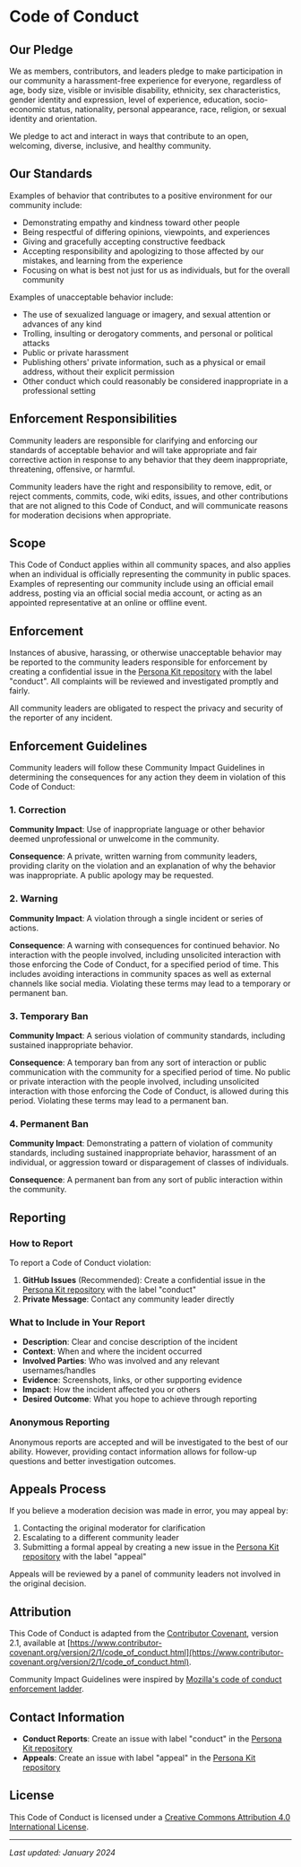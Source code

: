 # Code of Conduct

## Our Pledge

We as members, contributors, and leaders pledge to make participation in our community a harassment-free experience for everyone, regardless of age, body size, visible or invisible disability, ethnicity, sex characteristics, gender identity and expression, level of experience, education, socio-economic status, nationality, personal appearance, race, religion, or sexual identity and orientation.

We pledge to act and interact in ways that contribute to an open, welcoming, diverse, inclusive, and healthy community.

## Our Standards

Examples of behavior that contributes to a positive environment for our community include:

- Demonstrating empathy and kindness toward other people
- Being respectful of differing opinions, viewpoints, and experiences
- Giving and gracefully accepting constructive feedback
- Accepting responsibility and apologizing to those affected by our mistakes, and learning from the experience
- Focusing on what is best not just for us as individuals, but for the overall community

Examples of unacceptable behavior include:

- The use of sexualized language or imagery, and sexual attention or advances of any kind
- Trolling, insulting or derogatory comments, and personal or political attacks
- Public or private harassment
- Publishing others' private information, such as a physical or email address, without their explicit permission
- Other conduct which could reasonably be considered inappropriate in a professional setting

## Enforcement Responsibilities

Community leaders are responsible for clarifying and enforcing our standards of acceptable behavior and will take appropriate and fair corrective action in response to any behavior that they deem inappropriate, threatening, offensive, or harmful.

Community leaders have the right and responsibility to remove, edit, or reject comments, commits, code, wiki edits, issues, and other contributions that are not aligned to this Code of Conduct, and will communicate reasons for moderation decisions when appropriate.

## Scope

This Code of Conduct applies within all community spaces, and also applies when an individual is officially representing the community in public spaces. Examples of representing our community include using an official email address, posting via an official social media account, or acting as an appointed representative at an online or offline event.

## Enforcement

Instances of abusive, harassing, or otherwise unacceptable behavior may be reported to the community leaders responsible for enforcement by creating a confidential issue in the [Persona Kit repository](https://github.com/persona-kit/persona-kit/issues) with the label "conduct". All complaints will be reviewed and investigated promptly and fairly.

All community leaders are obligated to respect the privacy and security of the reporter of any incident.

## Enforcement Guidelines

Community leaders will follow these Community Impact Guidelines in determining the consequences for any action they deem in violation of this Code of Conduct:

### 1. Correction

**Community Impact**: Use of inappropriate language or other behavior deemed unprofessional or unwelcome in the community.

**Consequence**: A private, written warning from community leaders, providing clarity on the violation and an explanation of why the behavior was inappropriate. A public apology may be requested.

### 2. Warning

**Community Impact**: A violation through a single incident or series of actions.

**Consequence**: A warning with consequences for continued behavior. No interaction with the people involved, including unsolicited interaction with those enforcing the Code of Conduct, for a specified period of time. This includes avoiding interactions in community spaces as well as external channels like social media. Violating these terms may lead to a temporary or permanent ban.

### 3. Temporary Ban

**Community Impact**: A serious violation of community standards, including sustained inappropriate behavior.

**Consequence**: A temporary ban from any sort of interaction or public communication with the community for a specified period of time. No public or private interaction with the people involved, including unsolicited interaction with those enforcing the Code of Conduct, is allowed during this period. Violating these terms may lead to a permanent ban.

### 4. Permanent Ban

**Community Impact**: Demonstrating a pattern of violation of community standards, including sustained inappropriate behavior, harassment of an individual, or aggression toward or disparagement of classes of individuals.

**Consequence**: A permanent ban from any sort of public interaction within the community.

## Reporting

### How to Report

To report a Code of Conduct violation:

1. **GitHub Issues** (Recommended): Create a confidential issue in the [Persona Kit repository](https://github.com/persona-kit/persona-kit/issues) with the label "conduct"
2. **Private Message**: Contact any community leader directly

### What to Include in Your Report

- **Description**: Clear and concise description of the incident
- **Context**: When and where the incident occurred
- **Involved Parties**: Who was involved and any relevant usernames/handles
- **Evidence**: Screenshots, links, or other supporting evidence
- **Impact**: How the incident affected you or others
- **Desired Outcome**: What you hope to achieve through reporting

### Anonymous Reporting

Anonymous reports are accepted and will be investigated to the best of our ability. However, providing contact information allows for follow-up questions and better investigation outcomes.

## Appeals Process

If you believe a moderation decision was made in error, you may appeal by:

1. Contacting the original moderator for clarification
2. Escalating to a different community leader
3. Submitting a formal appeal by creating a new issue in the [Persona Kit repository](https://github.com/persona-kit/persona-kit/issues) with the label "appeal"

Appeals will be reviewed by a panel of community leaders not involved in the original decision.

## Attribution

This Code of Conduct is adapted from the [Contributor Covenant](https://www.contributor-covenant.org/), version 2.1, available at [https://www.contributor-covenant.org/version/2/1/code_of_conduct.html](https://www.contributor-covenant.org/version/2/1/code_of_conduct.html).

Community Impact Guidelines were inspired by [Mozilla's code of conduct enforcement ladder](https://github.com/mozilla/diversity).

## Contact Information

- **Conduct Reports**: Create an issue with label "conduct" in the [Persona Kit repository](https://github.com/persona-kit/persona-kit/issues)
- **Appeals**: Create an issue with label "appeal" in the [Persona Kit repository](https://github.com/persona-kit/persona-kit/issues)

## License

This Code of Conduct is licensed under a [Creative Commons Attribution 4.0 International License](https://creativecommons.org/licenses/by/4.0/).

---

*Last updated: January 2024*